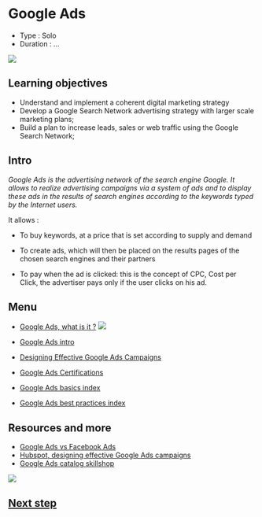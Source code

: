 # Google Ads

* Type : Solo
* Duration : ...

![](https://content.hostgator.com/img/ads_logo.png)

## Learning objectives

* Understand and implement a coherent digital marketing strategy
* Develop a Google Search Network advertising strategy with larger scale marketing plans;
* Build a plan to increase leads, sales or web traffic using the Google Search Network;

## Intro

*Google Ads is the advertising network of the search engine Google. It allows to realize advertising campaigns via a system of ads and to display these ads in the results of search engines according to the keywords typed by the Internet users.*

It allows :

- To buy keywords, at a price that is set according to supply and demand

- To create ads, which will then be placed on the results pages of the chosen search engines and their partners

- To pay when the ad is clicked: this is the concept of CPC, Cost per Click, the advertiser pays only if the user clicks on his ad.

## Menu

* [Google Ads, what is it ?](https://youtu.be/4tIqjWocOKU)
[![](https://i.ytimg.com/vi/4tIqjWocOKU/hq720.jpg?sqp=-oaymwEcCOgCEMoBSFXyq4qpAw4IARUAAIhCGAFwAcABBg==&rs=AOn4CLCn9MNwe8idIDfN30l1mEVX_GpFXg)](https://youtu.be/4tIqjWocOKU)

* [Google Ads intro](https://blog.hubspot.com/marketing/google-adwords-ppc)

* [Designing Effective Google Ads Campaigns](https://academy.hubspot.com/courses/designing-google-ads?library=true&hubs_post-cta=blognavcard-resources-freecoursesandcertifications)

* [Google Ads Certifications](https://skillshop.exceedlms.com/student/catalog/list?category_ids=2844-google-ads-certifications)

* [Google Ads basics index](https://support.google.com/google-ads/topic/3119115?hl=en&ref_topic=10286612)

* [Google Ads best practices index](https://support.google.com/google-ads/answer/6154846)

## Resources and more

* [Google Ads vs Facebook Ads](https://youtu.be/eD4EsTCHc3o)
* [Hubspot, designing effective Google Ads campaigns](https://academy.hubspot.com/courses/designing-google-ads)
* [Google Ads catalog skillshop](https://skillshop.exceedlms.com/student/catalog/list?category_ids=389-google-ads)


![](https://media.giphy.com/media/anjQ3PkRSxPb67QTBz/giphy.gif)

## [Next step](./05-Social.md)